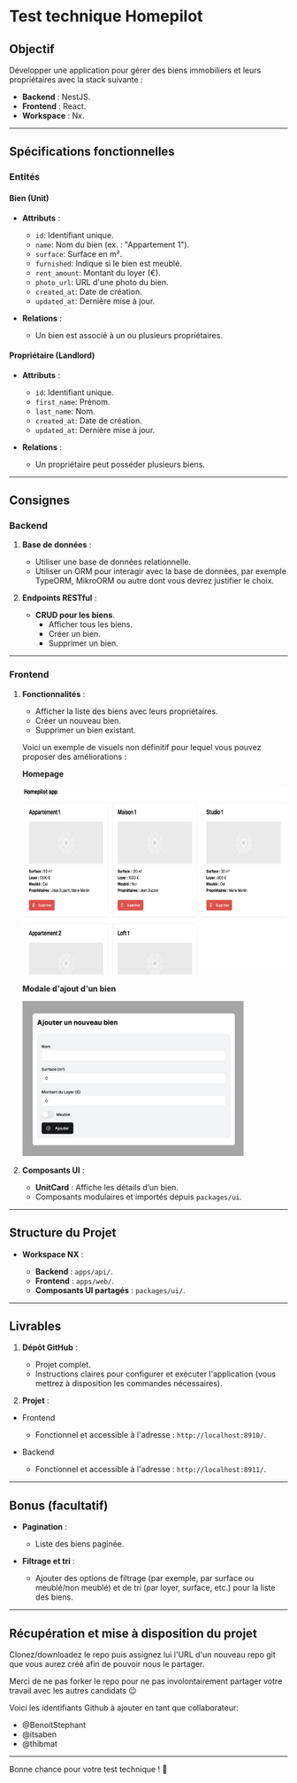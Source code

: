 # **Test technique Homepilot**

## **Objectif**

Développer une application pour gérer des biens immobiliers et leurs propriétaires avec la stack suivante :

- **Backend** : NestJS.
- **Frontend** : React.
- **Workspace** : Nx.

---

## **Spécifications fonctionnelles**

### **Entités**

#### **Bien (Unit)**

- **Attributs** :

  - `id`: Identifiant unique.
  - `name`: Nom du bien (ex. : "Appartement 1").
  - `surface`: Surface en m².
  - `furnished`: Indique si le bien est meublé.
  - `rent_amount`: Montant du loyer (€).
  - `photo_url`: URL d'une photo du bien.
  - `created_at`: Date de création.
  - `updated_at`: Dernière mise à jour.

- **Relations** :
  - Un bien est associé à un ou plusieurs propriétaires.

#### **Propriétaire (Landlord)**

- **Attributs** :

  - `id`: Identifiant unique.
  - `first_name`: Prénom.
  - `last_name`: Nom.
  - `created_at`: Date de création.
  - `updated_at`: Dernière mise à jour.

- **Relations** :
  - Un propriétaire peut posséder plusieurs biens.

---

## **Consignes**

### **Backend**

1. **Base de données** :

   - Utiliser une base de données relationnelle.
   - Utiliser un ORM pour interagir avec la base de données, par exemple TypeORM, MikroORM ou autre dont vous devrez justifier le choix.

2. **Endpoints RESTful** :

   - **CRUD pour les biens**.
     - Afficher tous les biens.
     - Créer un bien.
     - Supprimer un bien.

---

### **Frontend**

1. **Fonctionnalités** :

   - Afficher la liste des biens avec leurs propriétaires.
   - Créer un nouveau bien.
   - Supprimer un bien existant.

   Voici un exemple de visuels non définitif pour lequel vous pouvez proposer des améliorations :

   **Homepage**

   <img src="screens/01-all-units.png" alt="01-all-units.png" style="width:640px;height:340px;">

   **Modale d'ajout d'un bien**

   <img src="screens/02-add-unit.png" alt="02-add-unit.png" style="width:400px;height:280px;">

2. **Composants UI** :

   - **UnitCard** : Affiche les détails d’un bien.
   - Composants modulaires et importés depuis `packages/ui`.

---

## **Structure du Projet**

- **Workspace NX** :

  - **Backend** : `apps/api/`.
  - **Frontend** : `apps/web/`.
  - **Composants UI partagés** : `packages/ui/`.

---

## **Livrables**

1. **Dépôt GitHub** :

   - Projet complet.
   - Instructions claires pour configurer et exécuter l'application (vous mettrez à disposition les commandes nécessaires).

2. **Projet** :

- Frontend

  - Fonctionnel et accessible à l'adresse : `http://localhost:8910/`.

- Backend

  - Fonctionnel et accessible à l'adresse : `http://localhost:8911/`.

---

## **Bonus (facultatif)**

- **Pagination** :

  - Liste des biens paginée.

- **Filtrage et tri** :

  - Ajouter des options de filtrage (par exemple, par surface ou meublé/non meublé) et de tri (par loyer, surface, etc.) pour la liste des biens.

---

## **Récupération et mise à disposition du projet**

Clonez/downloadez le repo puis assignez lui l'URL d'un nouveau repo git que vous aurez créé afin de pouvoir nous le partager.

Merci de ne pas forker le repo pour ne pas involontairement partager votre travail avec les autres candidats 😉

Voici les identifiants Github à ajouter en tant que collaborateur:

- @BenoitStephant
- @itsaben
- @thibmat

---

Bonne chance pour votre test technique ! 🐣
